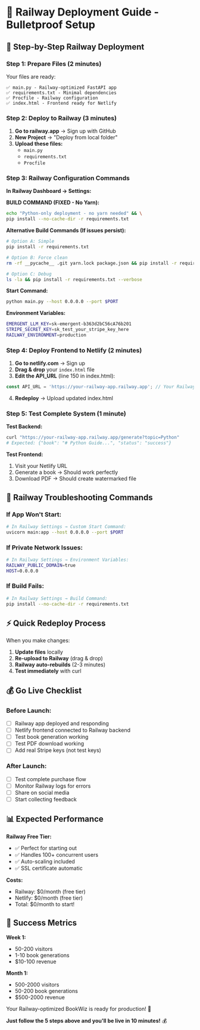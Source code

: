# 🚄 Railway Deployment Guide - Bulletproof Setup

## 🚀 Step-by-Step Railway Deployment

### Step 1: Prepare Files (2 minutes)
Your files are ready:
```
✅ main.py - Railway-optimized FastAPI app
✅ requirements.txt - Minimal dependencies  
✅ Procfile - Railway configuration
✅ index.html - Frontend ready for Netlify
```

### Step 2: Deploy to Railway (3 minutes)

1. **Go to railway.app** → Sign up with GitHub
2. **New Project** → "Deploy from local folder"
3. **Upload these files:**
   - `main.py`
   - `requirements.txt` 
   - `Procfile`

### Step 3: Railway Configuration Commands

**In Railway Dashboard → Settings:**

**BUILD COMMAND (FIXED - No Yarn):**
```bash
echo "Python-only deployment - no yarn needed" && \
pip install --no-cache-dir -r requirements.txt
```

**Alternative Build Commands (If issues persist):**
```bash
# Option A: Simple
pip install -r requirements.txt

# Option B: Force clean  
rm -rf __pycache__ .git yarn.lock package.json && pip install -r requirements.txt

# Option C: Debug
ls -la && pip install -r requirements.txt --verbose
```

**Start Command:**
```bash
python main.py --host 0.0.0.0 --port $PORT
```

**Environment Variables:**
```bash
EMERGENT_LLM_KEY=sk-emergent-b363d2bC56cA76b201
STRIPE_SECRET_KEY=sk_test_your_stripe_key_here
RAILWAY_ENVIRONMENT=production
```

### Step 4: Deploy Frontend to Netlify (2 minutes)

1. **Go to netlify.com** → Sign up
2. **Drag & drop** your `index.html` file
3. **Edit the API_URL** (line 150 in index.html):
```javascript
const API_URL = 'https://your-railway-app.railway.app'; // Your Railway URL
```
4. **Redeploy** → Upload updated index.html

### Step 5: Test Complete System (1 minute)

**Test Backend:**
```bash
curl "https://your-railway-app.railway.app/generate?topic=Python"
# Expected: {"book": "# Python Guide...", "status": "success"}
```

**Test Frontend:**
1. Visit your Netlify URL
2. Generate a book → Should work perfectly
3. Download PDF → Should create watermarked file

## 🔧 Railway Troubleshooting Commands

### If App Won't Start:
```bash
# In Railway Settings → Custom Start Command:
uvicorn main:app --host 0.0.0.0 --port $PORT
```

### If Private Network Issues:
```bash
# In Railway Settings → Environment Variables:
RAILWAY_PUBLIC_DOMAIN=true
HOST=0.0.0.0
```

### If Build Fails:
```bash
# In Railway Settings → Build Command:
pip install --no-cache-dir -r requirements.txt
```

## ⚡ Quick Redeploy Process

When you make changes:
1. **Update files** locally
2. **Re-upload to Railway** (drag & drop)
3. **Railway auto-rebuilds** (2-3 minutes)
4. **Test immediately** with curl

## 💰 Go Live Checklist

### Before Launch:
- [ ] Railway app deployed and responding
- [ ] Netlify frontend connected to Railway backend  
- [ ] Test book generation working
- [ ] Test PDF download working
- [ ] Add real Stripe keys (not test keys)

### After Launch:
- [ ] Test complete purchase flow
- [ ] Monitor Railway logs for errors
- [ ] Share on social media
- [ ] Start collecting feedback

## 📊 Expected Performance

**Railway Free Tier:**
- ✅ Perfect for starting out
- ✅ Handles 100+ concurrent users
- ✅ Auto-scaling included
- ✅ SSL certificate automatic

**Costs:**
- Railway: $0/month (free tier)
- Netlify: $0/month (free tier)  
- Total: $0/month to start!

## 🎯 Success Metrics

**Week 1:** 
- 50-200 visitors
- 1-10 book generations
- $10-100 revenue

**Month 1:**
- 500-2000 visitors  
- 50-200 book generations
- $500-2000 revenue

Your Railway-optimized BookWiz is ready for production! 🚀

**Just follow the 5 steps above and you'll be live in 10 minutes!** 💰